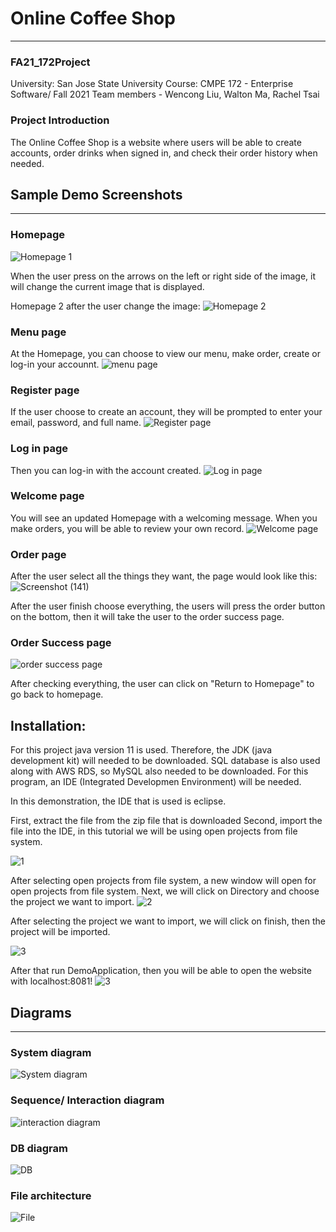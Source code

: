 # Online Coffee Shop
---
### FA21_172Project
University: San Jose State University
Course: CMPE 172 - Enterprise Software/ Fall 2021
Team members - Wencong Liu, Walton Ma, Rachel Tsai

### Project Introduction
The Online Coffee Shop is a website where users will be able to create accounts, order drinks when signed in, and check their order history when needed.

## Sample Demo Screenshots
---
### Homepage
![Homepage 1](https://user-images.githubusercontent.com/56695863/144167995-bc82a109-cb5d-4c0d-9a7a-d98572cc9ce7.png)

When the user press on the arrows on the left or right side of the image, it will change the current image that is displayed.

Homepage 2 after the user change the image:
![Homepage 2](https://user-images.githubusercontent.com/56695863/144167611-ea89c59e-0408-4de4-a680-348b4e64bf04.png)

### Menu page
At the Homepage, you can choose to view our menu, make order, create or log-in your accounnt.
![menu page](https://user-images.githubusercontent.com/66756662/144163847-4d2cc45d-530c-424e-aa2c-8a8d655608ce.png)

### Register page
If the user choose to create an account, they will be prompted to enter your email, password, and full name.
![Register page](https://user-images.githubusercontent.com/56695863/144167680-1686f0fb-4517-4a0c-ae16-9319a9e9e8be.png)

### Log in page
Then you can log-in with the account created.
![Log in page](https://user-images.githubusercontent.com/56695863/144167726-ba039961-3a74-40d9-9a71-5d74caf7a310.png)

### Welcome page
You will see an updated Homepage with a welcoming message. When you make orders, you will be able to review your own record.
![Welcome page](https://user-images.githubusercontent.com/56695863/144167490-c7ef09c0-4f3f-44d1-bc53-1032659ca8ca.png)

### Order page
After the user select all the things they want, the page would look like this:
![Screenshot (141)](https://user-images.githubusercontent.com/66756662/144164227-7208819d-7298-42cc-9640-b00ad1cf657f.png)

After the user finish choose everything, the users will press the order button on the bottom, then it will take the user to the order success page.

### Order Success page
![order success page](https://user-images.githubusercontent.com/66756662/144164577-88b5b51d-28ae-40d3-bc8d-fd106cb825d0.png)

After checking everything, the user can click on "Return to Homepage" to go back to homepage.

## Installation:
  For this project java version 11 is used. Therefore, the JDK (java development kit) will needed to be downloaded.
  SQL database is also used along with AWS RDS, so MySQL also needed to be downloaded.
  For this program, an IDE (Integrated Developmen Environment) will be needed.
  
  In this demonstration, the IDE that is used is eclipse.
  
 First, extract the file from the zip file that is downloaded
 Second, import the file into the IDE, in this tutorial we will be using open projects from file system.
 
![1](https://user-images.githubusercontent.com/66756662/141924198-60476d2b-fb42-41e5-b264-d7b0f06b8380.jpg)

After selecting open projects from file system, a new window will open for open projects from file system. Next, we will click on Directory and choose the project we want to import.
![2](https://user-images.githubusercontent.com/66756662/141927971-ed86270a-150b-4797-bde4-3c5cdb25aa8c.jpg)

After selecting the project we want to import, we will click on finish, then the project will be imported.

![3](https://user-images.githubusercontent.com/66756662/141928283-f94269c8-3f78-415a-b3ea-66445e22885b.jpg)

After that run DemoApplication, then you will be able to open the website with localhost:8081!
![3](https://user-images.githubusercontent.com/66756662/141928589-f1a3cc40-280a-4245-99a8-875f5e5f7bf4.jpg)

## Diagrams
---
### System diagram
![System diagram](https://user-images.githubusercontent.com/66756662/144168849-ad76518a-6b70-4080-ad1a-b53faa9fa55b.PNG)

### Sequence/ Interaction diagram
![interaction diagram](https://user-images.githubusercontent.com/66756662/144168938-246d2493-000d-47b9-ab44-76dd9361ca91.PNG)
### DB diagram
![DB](https://user-images.githubusercontent.com/56695863/144167819-adab4ae3-286b-4ee3-8149-7055c20e235a.png)

### File architecture
![File](https://user-images.githubusercontent.com/56695863/144167875-e630cbd2-7322-48d8-8947-eba6338ef745.png)
